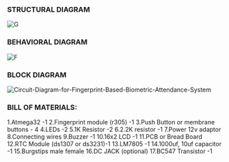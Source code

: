 
### STRUCTURAL DIAGRAM

![G](https://user-images.githubusercontent.com/60978907/144271008-30fdd4bc-7e53-467f-8b77-d830c4b7b965.jpg)

### BEHAVIORAL DIAGRAM

![F](https://user-images.githubusercontent.com/60978907/144271799-cde4f669-9ad8-4f0c-95e9-ccc829b7c0ea.jpg)

### BLOCK DIAGRAM

![Circuit-Diagram-for-Fingerprint-Based-Biometric-Attendance-System](https://user-images.githubusercontent.com/60978907/144272102-44d70ee5-bce9-4ad3-b5a1-9c8a4fd018e0.jpg)

### BILL OF MATERIALS:

 1.Atmega32 -1
 2.Fingerprint module (r305) -1
 3.Push Button or membrane buttons   - 4
 4.LEDs -2
 5.1K Resistor -2
 6.2.2K resistor -1
 7.Power 12v adaptor
 8.Connecting wires
 9.Buzzer -1
 10.16x2 LCD -1
 11.PCB or Bread Board
 12.RTC Module (ds1307 or ds3231)-1
 13.LM7805 -1
 14.1000uf, 10uf capacitor -1
 15.Burgstips male female
 16.DC JACK (optional)
 17.BC547 Transistor -1

